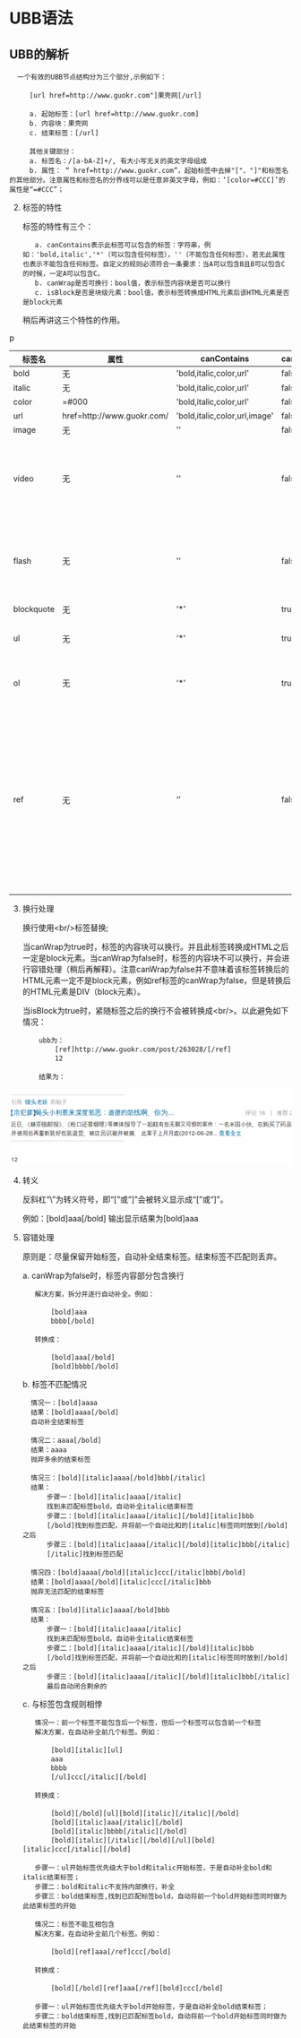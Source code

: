 UBB语法
=============

UBB的解析
-------------
      
      一个有效的UBB节点结构分为三个部分,示例如下：
          
         [url href=http://www.guokr.com"]果壳网[/url]

         a. 起始标签：[url href=http://www.guokr.com]
         b. 内容块：果壳网
         c. 结束标签：[/url]

         其他关键部分：
         a. 标签名：/[a-bA-Z]+/, 有大小写无关的英文字母组成
         b. 属性： “ href=http://www.guokr.com”，起始标签中去掉"["、"]"和标签名的其他部分。注意属性和标签名的分界线可以是任意非英文字母，例如：‘[color=#CCC]’的属性是“=#CCC”；

2. 标签的特性

      标签的特性有三个：

          a. canContains表示此标签可以包含的标签：字符串，例如：'bold,italic','*'（可以包含任何标签），''（不能包含任何标签），若无此属性也表示不能包含任何标签。自定义的规则必须符合一条要求：当A可以包含B且B可以包含C的时候，一定A可以包含C。
          b. canWrap是否可换行：bool值，表示标签内容块是否可以换行
          c. isBlock是否是块级元素：bool值，表示标签转换成HTML元素后该HTML元素是否是block元素

      稍后再讲这三个特性的作用。

<table>
<thead>
    <tr>
        <th>标签名</th>
        <th>属性</th>
        <th>canContains</th>
        <th>canWrap</th>
        <th>isBlock</th>
        <th>样例</th>
        <th>HTML</th>
    </tr>
</thead>
<tbody>
    <tr>
        <td>bold</td>
        <td>无</td>
        <td>'bold,italic,color,url'</td>
        <td>false</td>
        <td>false</td>
        <td>[bold]加粗[/bold]</td>
        <td>&lt;b&gt;加粗&lt;/b&gt;</td>
    <tr>
    <tr>
        <td>italic</td>
        <td>无</td>
        <td>'bold,italic,color,url'</td>
        <td>false</td>
        <td>false</td>
        <td>[italic]斜体[/italic]</td>
        <td>&lt;i&gt;加粗&lt;/i&gt;</td>
    <tr>
    <tr>
        <td>color</td>
        <td>=#000</td>
        <td>'bold,italic,color,url'</td>
        <td>false</td>
        <td>false</td>
        <td>[color=blue]蓝色[/color]</td>
        <td>&lt;span style="color:blue;"&gt;蓝色&lt;/span&gt;</td>
    <tr>
    <tr>
        <td>url</td>
        <td> href=http://www.guokr.com/</td>
        <td>'bold,italic,color,url,image'</td>
        <td>false</td>
        <td>false</td>
        <td>[url href=http://www.guokr.com]果壳网[/url]</td>
        <td>&lt;a href="http://www.guokr.com" target="_blank"&gt;果壳网&lt;/a&gt;</td>
    <tr>
    <tr>
        <td>image</td>
        <td>无</td>
        <td>''</td>
        <td>false</td>
        <td>false</td>
        <td>[image]http://www.guokr.com/skin/imgs/3-logo.png[/image]</td>
        <td>&lt;img src="http://www.guokr.com/skin/imgs/3-logo.png"/&gt;</td>
    <tr>
    <tr>
        <td>video</td>
        <td>无</td>
        <td>''</td>
        <td>false</td>
        <td>false</td>
        <td>[video]http://player.youku.com/player.php/sid/XNDMwNDEzMjc2/v.swf[/video]</td>
        <td>前端预览：&lt;img class="gui-ubb-flash" data-src="http://player.youku.com/player.php/sid/XNDMwNDEzMjc2/v.swf" src="/skin/imgs/flash.jpg" width="480" height="400"/&gt;<br/>
后端生成：&lt;embed src="http://player.youku.com/player.php/sid/XNDMwNDEzMjc2/v.swf" type="application/x-shockwave-flash" allowscriptaccess="sameDomain" allowfullscreen="true" wmode="transparent" width="480" height="400"&gt;
        </td>
    <tr>
    <tr>
        <td>flash</td>
        <td>无</td>
        <td>''</td>
        <td>false</td>
        <td>false</td>
        <td>[flash]http://player.youku.com/player.php/sid/XNDMwNDEzMjc2/v.swf[/flash]</td>
        <td>前端预览：&lt;img class="gui-ubb-flash" data-src="http://player.youku.com/player.php/sid/XNDMwNDEzMjc2/v.swf" src="/skin/imgs/flash.jpg" width="480" height="400"/&gt;<br/>
后端生成：&lt;embed src="http://player.youku.com/player.php/sid/XNDMwNDEzMjc2/v.swf" type="application/x-shockwave-flash" allowscriptaccess="sameDomain" allowfullscreen="true" wmode="transparent" width="480" height="400"&gt;
        </td>
    <tr>
    <tr>
        <td>blockquote</td>
        <td>无</td>
        <td>‘*’</td>
        <td>true</td>
        <td>true</td>
        <td>[blockquote]引用别人的评论[/blockquote]</td>
        <td>&lt;blockquote&gt;引用别人的评论&lt;/blockquote&gt;
        </td>
    <tr>
    <tr>
        <td>ul</td>
        <td>无</td>
        <td>‘*’</td>
        <td>true</td>
        <td>true</td>
        <td>[ul]<br/>
第一条<br/>
第二条<br/>
[/ul]</td>
        <td>&lt;ul&gt;<br/>
&lt;li&gt;第一条&lt;/li&gt;<br/>
&lt;li&gt;第二条&lt;/li&gt;<br/>&lt;/ul&gt;
        </td>
    <tr>
    <tr>
        <td>ol</td>
        <td>无</td>
        <td>‘*’</td>
        <td>true</td>
        <td>true</td>
        <td>[ol]<br/>
第一条<br/>
第二条<br/>
[/ol]</td>
        <td>&lt;ol&gt;<br/>
&lt;li&gt;第一条&lt;/li&gt;<br/>
&lt;li&gt;第二条&lt;/li&gt;<br/>&lt;/ol&gt;
        </td>
    <tr>
    <tr>
        <td>ref</td>
        <td>无</td>
        <td>‘’</td>
        <td>false</td>
        <td>true</td>
        <td>[ref]引用别人的评论[/ref]</td>p
        <td>前端预览：<br/>&lt;div class="gui-ubb-ref"&gt;http://www.guokr.com/article/176586/&lt;/div&gt;<br/>
后端生成：<br/>&lt;div class="gui-ubbv-ref-bd"&gt;<br/>
&lt;div class="gui-ubbv-ref-bd"&gt;<br/>
&lt;a title="高潮来了才会喊？" target="_blank" href="/article/176586/" class="gui-ubbv-ref-bd-pic"&gt;<br/>
&lt;img width="110" height="86" alt="高潮来了才会喊？" src="http://img1.guokr.com/gkimage/hx/w3/9d/hxw39d.png"&gt;
&lt;/a&gt;<br/>
&lt;h3&gt;&lt;a target="_blank" href="/article/176586/"&gt;高潮来了才会喊？&lt;/a&gt;&lt;/h3&gt;<br/>
&lt;span class="gui-ubbv-ref-bd-info"&gt;评论&nbsp;151&nbsp;&nbsp;｜&nbsp;&nbsp;推荐&nbsp;15&lt;/span&gt;<br/>
&lt;p class="gui-ubbv-ref-bd-desc"&gt;人们常说，高潮来了你就喊！女性叫床和性高潮之间真的是联系在一起的吗？也许你想太多了！&nbsp;&lt;a target="_blank" href="/article/176586/"&gt;查看全文&lt;/a&gt;&lt;/p&gt;<br/>
&lt;/div&gt;<br/>
&lt;/div&gt;
        </td>
    <tr>
</tbody>
</table>

3. 换行处理

      换行使用<br/\>标签替换;

      当canWrap为true时，标签的内容块可以换行。并且此标签转换成HTML之后一定是block元素。当canWrap为false时，标签的内容块不可以换行，并会进行容错处理（稍后再解释）。注意canWrap为false并不意味着该标签转换后的HTML元素一定不是block元素，例如ref标签的canWrap为false，但是转换后的HTML元素是DIV（block元素）。

      当isBlock为true时，紧随标签之后的换行不会被转换成<br/\>。以此避免如下情况：

           ubb为：
               [ref]http://www.guokr.com/post/263028/[/ref]
               12

           结果为：
![效果图](./etc001.png)

4. 转义

     反斜杠“\”为转义符号，即“\[”或“\]”会被转义显示成“[”或“]”。

     例如：\[bold\]aaa[/bold]
     输出显示结果为\[bold\]aaa


5. 容错处理

    原则是：尽量保留开始标签，自动补全结束标签。结束标签不匹配则丢弃。

    a. canWrap为false时，标签内容部分包含换行

          解决方案，拆分并逐行自动补全。例如：

              [bold]aaa
              bbbb[/bold]

          转换成：

              [bold]aaa[/bold]
              [bold]bbbb[/bold]

    b. 标签不匹配情况

         情况一：[bold]aaaa
         结果：[bold]aaaa[/bold]
         自动补全结束标签

         情况二：aaaa[/bold]
         结果：aaaa
         抛弃多余的结束标签

         情况三：[bold][italic]aaaa[/bold]bbb[/italic]
         结果：
             步骤一：[bold][italic]aaaa[/italic]
             找到未匹配标签bold，自动补全italic结束标签
             步骤二：[bold][italic]aaaa[/italic][/bold][italic]bbb
             [/bold]找到标签匹配，并将前一个自动比和的[italic]标签同时放到[/bold]之后
             步骤三：[bold][italic]aaaa[/italic][/bold][italic]bbb[/italic]
             [/italic]找到标签匹配

         情况四：[bold]aaaa[/bold][italic]ccc[/italic]bbb[/bold]
         结果：[bold]aaaa[/bold][italic]ccc[/italic]bbb
         抛弃无法匹配的结束标签

         情况五：[bold][italic]aaaa[/bold]bbb
         结果：
             步骤一：[bold][italic]aaaa[/italic]
             找到未匹配标签bold，自动补全italic结束标签
             步骤二：[bold][italic]aaaa[/italic][/bold][italic]bbb
             [/bold]找到标签匹配，并将前一个自动比和的[italic]标签同时放到[/bold]之后
             步骤三：[bold][italic]aaaa[/italic][/bold][italic]bbb[/italic]
             最后自动闭合剩余的

    c. 与标签包含规则相悖

          情况一：前一个标签不能包含后一个标签，但后一个标签可以包含前一个标签
          解决方案，在自动补全前几个标签。例如：

              [bold][italic][ul]
              aaa
              bbbb
              [/ul]ccc[/italic][/bold]

          转换成：

              [bold][/bold][ul][bold][italic][/italic][/bold]
              [bold][italic]aaa[/italic][/bold]
              [bold][italic]bbbb[/italic][/bold]
              [bold][italic][/italic][/bold][/ul][bold][italic]ccc[/italic][/bold]

          步骤一：ul开始标签优先级大于bold和italic开始标签，于是自动补全bold和italic结束标签；
          步骤二：bold和italic不支持内部换行，补全
          步骤三：bold结束标签,找到已匹配标签bold，自动将前一个bold开始标签同时做为此结束标签的开始

          情况二：标签不能互相包含
          解决方案，在自动补全前几个标签。例如：

              [bold][ref]aaa[/ref]ccc[/bold]

          转换成：

              [bold][/bold][ref]aaa[/ref][bold]ccc[/bold]

          步骤一：ul开始标签优先级大于bold开始标签，于是自动补全bold结束标签；
          步骤二：bold结束标签,找到已匹配标签bold，自动将前一个bold开始标签同时做为此结束标签的开始
